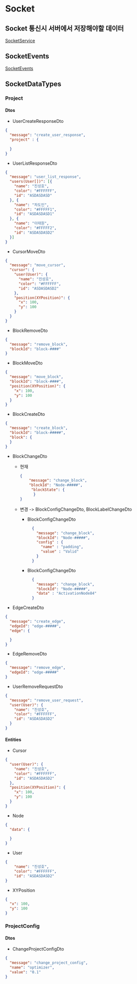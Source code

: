 # Socket
## Socket 통신시 서버에서 저장해야할 데이터
[ SocketService ](https://github.com/Stonebridge-soma12/otherFronts/tree/feat/src/core/Socket/SocketService)
## SocketEvents
[ SocketEvents ](https://github.com/Stonebridge-soma12/otherFronts/blob/feat/src/core/Socket/SocketEvent.ts)
## SocketDataTypes
### Project
#### Dtos

- UserCreateResponseDto
```json
{
  "message": "create_user_response",
  "project" : {
    
  }
}
```

- UserListResponseDto
```json
{
  "message": "user_list_response",
  "users(User[])": [{
    "name": "진성호",
    "color": "#FFFFFF",
    "id": "ASDASDASD"
  }, {
    "name": "차도인",
    "color": "#FFFFF1",
    "id": "ASDASDASD1"
  }, {
    "name": "이태원",
    "color": "#FFFFF2",
    "id": "ASDASDASD2"
  }]
}
```

- CursorMoveDto
```json
{
  "message": "move_cursor",
  "cursor": {
    "user(User)": {
      "name": "진성호",
      "color": "#FFFFFF",
      "id": "ASDASDASD2"
    },
    "position(XYPosition)": {
      "x": 100,
      "y": 100
    }
  }
}
```

- BlockRemoveDto
```json
{
  "message": "remove_block",
  "blockId": "block-####"
}
```
- BlockMoveDto
```json
{
  "message": "move_block",
  "blockId": "block-####",
  "position(XYPosition)": {
    "x": 100,
    "y": 100
  }
}
```
- BlockCreateDto
```json
{
  "message": "create_block",
  "blockId": "block-#####",
  "block": {
  } 
}
```
- BlockChangeDto
    - 현재
      ```json
      {
          "message": "change_block",
          "blockId": "Node-#####",
           "blockState": {
            }
      }
      ```
    - 변경 -> BlockConfigChangeDto, BlockLabelChangeDto
        - BlockConfigChangeDto
          ```json
            {
              "message": "change_block",
              "blockId": "Node-#####",
              "config" : {
                "name" : "padding",
                "value" : "Valid"
              }
            }
          ```

        - BlockConfigChangeDto
          ```json
            {
              "message": "change_block",
              "blockId": "Node-#####",
              "data" : "ActivationNode84"
            }
          ```

- EdgeCreateDto
```json
{
  "message": "create_edge",
  "edgeId": "edge-#####",
  "edge": {

  }
}
```

- EdgeRemoveDto
```json
{
  "message": "remove_edge",
  "edgeId": "edge-#####"
}
```

- UserRemoveRequestDto
```json
{
  "message": "remove_user_request",
  "user(User)": {
    "name": "진성호",
    "color": "#FFFFFF",
    "id": "ASDASDASD2"
  }
}
```
#### Entities

- Cursor
```json
{
  "user(User)": {
    "name": "진성호",
    "color": "#FFFFFF",
    "id": "ASDASDASD2"
  },
  "position(XYPosition)": {
    "x": 100,
    "y": 100
  }
}
```

- Node
```json
{
  "data": {
    
  }
}
```

- User
```json
{
    "name": "진성호",
    "color": "#FFFFFF",
    "id": "ASDASDASD2"
}
```

- XYPosition
```json
{
  "x": 100,
  "y": 100
}
```

### ProjectConfig

#### Dtos
- ChangeProjectConfigDto

```json
{
  "message": "change_project_config",
  "name": "optimizer",
  "value": "0.1"
}
```
